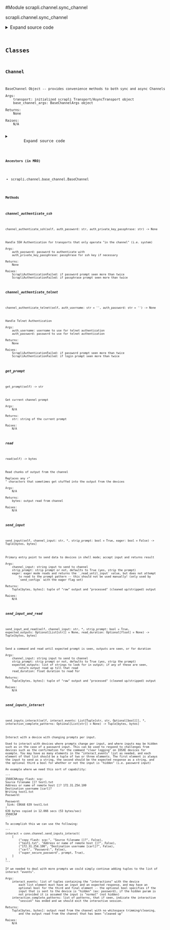 <link rel="preload stylesheet" as="style" href="https://cdnjs.cloudflare.com/ajax/libs/10up-sanitize.css/11.0.1/sanitize.min.css" integrity="sha256-PK9q560IAAa6WVRRh76LtCaI8pjTJ2z11v0miyNNjrs=" crossorigin>
<link rel="preload stylesheet" as="style" href="https://cdnjs.cloudflare.com/ajax/libs/10up-sanitize.css/11.0.1/typography.min.css" integrity="sha256-7l/o7C8jubJiy74VsKTidCy1yBkRtiUGbVkYBylBqUg=" crossorigin>
<link rel="stylesheet preload" as="style" href="https://cdnjs.cloudflare.com/ajax/libs/highlight.js/10.1.1/styles/github.min.css" crossorigin>
<script defer src="https://cdnjs.cloudflare.com/ajax/libs/highlight.js/10.1.1/highlight.min.js" integrity="sha256-Uv3H6lx7dJmRfRvH8TH6kJD1TSK1aFcwgx+mdg3epi8=" crossorigin></script>
<script>window.addEventListener('DOMContentLoaded', () => hljs.initHighlighting())</script>















#Module scrapli.channel.sync_channel

scrapli.channel.sync_channel

<details class="source">
    <summary>
        <span>Expand source code</span>
    </summary>
    <pre>
        <code class="python">
"""scrapli.channel.sync_channel"""
import re
import time
from contextlib import contextmanager
from datetime import datetime
from io import BytesIO
from threading import Lock
from typing import Iterator, List, Optional, Tuple

from scrapli.channel.base_channel import BaseChannel, BaseChannelArgs
from scrapli.decorators import ChannelTimeout
from scrapli.exceptions import ScrapliAuthenticationFailed, ScrapliTimeout
from scrapli.transport.base import Transport


class Channel(BaseChannel):
    def __init__(
        self,
        transport: Transport,
        base_channel_args: BaseChannelArgs,
    ) -> None:
        super().__init__(
            transport=transport,
            base_channel_args=base_channel_args,
        )
        self.transport: Transport

        self.channel_lock: Optional[Lock] = None
        if self._base_channel_args.channel_lock:
            self.channel_lock = Lock()

    @contextmanager
    def _channel_lock(self) -> Iterator[None]:
        """
        Lock the channel during public channel operations if channel_lock is enabled

        Args:
            N/A

        Yields:
            None

        Raises:
            N/A

        """
        if self.channel_lock:
            with self.channel_lock:
                yield
        else:
            yield

    def read(self) -> bytes:
        """
        Read chunks of output from the channel

        Replaces any r"\r" characters that sometimes get stuffed into the output from the devices

        Args:
            N/A

        Returns:
            bytes: output read from channel

        Raises:
            N/A

        """
        buf = self.transport.read()
        buf = buf.replace(b"\r", b"")

        self.logger.debug(f"read: {repr(buf)}")

        if self.channel_log:
            self.channel_log.write(buf)

        if b"\x1b" in buf.lower():
            buf = self._strip_ansi(buf=buf)

        return buf

    def _read_until_input(self, channel_input: bytes) -> bytes:
        """
        Read until all channel_input has been read on the channel

        Args:
            channel_input: bytes that should have been written to the channel

        Returns:
            bytes: output read from channel while checking for the input in the channel stream

        Raises:
            N/A

        """
        buf = b""

        if not channel_input:
            return buf

        # squish all channel input words together and cast to lower to make comparison easier
        processed_channel_input = b"".join(channel_input.lower().split())

        while True:
            buf += self.read()

            # replace any backspace chars (particular problem w/ junos), and remove any added spaces
            # this is just for comparison of the inputs to what was read from channel
            if processed_channel_input in b"".join(buf.lower().replace(b"\x08", b"").split()):
                return buf

    def _read_until_prompt(self, buf: bytes = b"") -> bytes:
        """
        Read until expected prompt is seen.

        This reads until the "normal" `_base_channel_args.comms_prompt_pattern` is seen. The
        `_read_until_explicit_prompt` method can be used to read until some pattern in an arbitrary
        list of patterns is seen.

        Args:
            buf: output from previous reads if needed (used by scrapli netconf)

        Returns:
            bytes: output read from channel

        Raises:
            N/A

        """
        search_pattern = self._get_prompt_pattern(
            class_pattern=self._base_channel_args.comms_prompt_pattern
        )

        read_buf = BytesIO(buf)

        while True:
            read_buf.write(self.read())

            search_buf = self._process_read_buf(read_buf=read_buf)

            channel_match = re.search(
                pattern=search_pattern,
                string=search_buf,
            )

            if channel_match:
                return read_buf.getvalue()

    def _read_until_explicit_prompt(self, prompts: List[str]) -> bytes:
        """
        Read until expected prompt is seen.

        This method is for *explicit* prompt patterns instead of the "standard" prompt patterns
        contained in the `_base_channel_args.comms_prompt_pattern` attribute. Generally this is
        only used for `send_interactive` though it could be used elsewhere as well.

        Args:
            prompts: list of prompt patterns to look for, will return upon seeing any match

        Returns:
            bytes: output read from channel

        Raises:
            N/A

        """
        search_patterns = [
            self._get_prompt_pattern(
                class_pattern=self._base_channel_args.comms_prompt_pattern, pattern=prompt
            )
            for prompt in prompts
        ]

        read_buf = BytesIO(b"")

        while True:
            read_buf.write(self.read())

            search_buf = self._process_read_buf(read_buf=read_buf)

            for search_pattern in search_patterns:
                channel_match = re.search(
                    pattern=search_pattern,
                    string=search_buf,
                )

                if channel_match:
                    return read_buf.getvalue()

    def _read_until_prompt_or_time(
        self,
        buf: bytes = b"",
        channel_outputs: Optional[List[bytes]] = None,
        read_duration: Optional[float] = None,
    ) -> bytes:
        """
        Read until expected prompt is seen, outputs are seen, for duration, whichever comes first.

        As transport reading may block, transport timeout is temporarily set to the read_duration
        and any `ScrapliTimeout` that is raised while reading is ignored.

        Args:
            buf: bytes from previous reads if needed
            channel_outputs: List of bytes to search for in channel output, if any are seen, return
                read output
            read_duration: duration to read from channel for

        Returns:
            bytes: output read from channel

        Raises:
            N/A

        """
        search_pattern = self._get_prompt_pattern(
            class_pattern=self._base_channel_args.comms_prompt_pattern,
        )

        if channel_outputs is None:
            channel_outputs = []
        if read_duration is None:
            read_duration = 2.5

        regex_channel_outputs_pattern = self._join_and_compile(channel_outputs=channel_outputs)

        _transport_args = self.transport._base_transport_args  # pylint: disable=W0212
        previous_timeout_transport = _transport_args.timeout_transport
        _transport_args.timeout_transport = int(read_duration)

        read_buf = BytesIO(buf)

        start = time.time()
        while True:
            try:
                read_buf.write(self.read())
            except ScrapliTimeout:
                pass

            search_buf = self._process_read_buf(read_buf=read_buf)

            if (time.time() - start) > read_duration:
                break
            if any((channel_output in search_buf for channel_output in channel_outputs)):
                break
            if re.search(pattern=regex_channel_outputs_pattern, string=search_buf):
                break
            if re.search(pattern=search_pattern, string=search_buf):
                break

        _transport_args.timeout_transport = previous_timeout_transport

        return read_buf.getvalue()

    @ChannelTimeout(message="timed out during in channel ssh authentication")
    def channel_authenticate_ssh(
        self, auth_password: str, auth_private_key_passphrase: str
    ) -> None:
        """
        Handle SSH Authentication for transports that only operate "in the channel" (i.e. system)

        Args:
            auth_password: password to authenticate with
            auth_private_key_passphrase: passphrase for ssh key if necessary

        Returns:
            None

        Raises:
            ScrapliAuthenticationFailed: if password prompt seen more than twice
            ScrapliAuthenticationFailed: if passphrase prompt seen more than twice

        """
        self.logger.debug("attempting in channel ssh authentication")

        password_count = 0
        passphrase_count = 0
        authenticate_buf = b""

        (
            password_pattern,
            passphrase_pattern,
            prompt_pattern,
        ) = self._pre_channel_authenticate_ssh()

        with self._channel_lock():
            while True:
                buf = self.read()
                authenticate_buf += buf.lower()

                self._ssh_message_handler(output=authenticate_buf)

                if re.search(
                    pattern=password_pattern,
                    string=authenticate_buf,
                ):
                    # clear the authentication buffer so we don't re-read the password prompt
                    authenticate_buf = b""
                    password_count += 1
                    if password_count > 2:
                        msg = "password prompt seen more than once, assuming auth failed"
                        self.logger.critical(msg)
                        raise ScrapliAuthenticationFailed(msg)
                    self.write(channel_input=auth_password, redacted=True)
                    self.send_return()

                if re.search(
                    pattern=passphrase_pattern,
                    string=authenticate_buf,
                ):
                    # clear the authentication buffer so we don't re-read the passphrase prompt
                    authenticate_buf = b""
                    passphrase_count += 1
                    if passphrase_count > 2:
                        msg = "passphrase prompt seen more than once, assuming auth failed"
                        self.logger.critical(msg)
                        raise ScrapliAuthenticationFailed(msg)
                    self.write(channel_input=auth_private_key_passphrase, redacted=True)
                    self.send_return()

                if re.search(
                    pattern=prompt_pattern,
                    string=authenticate_buf,
                ):
                    return

    @ChannelTimeout(message="timed out during in channel telnet authentication")
    def channel_authenticate_telnet(self, auth_username: str = "", auth_password: str = "") -> None:
        """
        Handle Telnet Authentication

        Args:
            auth_username: username to use for telnet authentication
            auth_password: password to use for telnet authentication

        Returns:
            None

        Raises:
            ScrapliAuthenticationFailed: if password prompt seen more than twice
            ScrapliAuthenticationFailed: if login prompt seen more than twice

        """
        self.logger.debug("attempting in channel telnet authentication")

        username_count = 0
        password_count = 0
        authenticate_buf = b""

        (
            username_pattern,
            password_pattern,
            prompt_pattern,
            auth_start_time,
            return_interval,
        ) = self._pre_channel_authenticate_telnet()

        return_attempts = 1

        with self._channel_lock():
            while True:
                buf = self.read()

                if not buf:
                    current_iteration_time = datetime.now().timestamp()
                    if (current_iteration_time - auth_start_time) > (
                        return_interval * return_attempts
                    ):
                        self.send_return()
                        return_attempts += 1

                authenticate_buf += buf.lower()

                if re.search(
                    pattern=username_pattern,
                    string=authenticate_buf,
                ):
                    # clear the authentication buffer so we don't re-read the username prompt
                    authenticate_buf = b""
                    username_count += 1
                    if username_count > 2:
                        msg = "username/login prompt seen more than once, assuming auth failed"
                        self.logger.critical(msg)
                        raise ScrapliAuthenticationFailed(msg)
                    self.write(channel_input=auth_username)
                    self.send_return()

                if re.search(
                    pattern=password_pattern,
                    string=authenticate_buf,
                ):
                    # clear the authentication buffer so we don't re-read the password prompt
                    authenticate_buf = b""
                    password_count += 1
                    if password_count > 2:
                        msg = "password prompt seen more than once, assuming auth failed"
                        self.logger.critical(msg)
                        raise ScrapliAuthenticationFailed(msg)
                    self.write(channel_input=auth_password, redacted=True)
                    self.send_return()

                if re.search(
                    pattern=prompt_pattern,
                    string=authenticate_buf,
                ):
                    return

    @ChannelTimeout(message="timed out getting prompt")
    def get_prompt(self) -> str:
        """
        Get current channel prompt

        Args:
            N/A

        Returns:
            str: string of the current prompt

        Raises:
            N/A

        """
        buf = b""

        search_pattern = self._get_prompt_pattern(
            class_pattern=self._base_channel_args.comms_prompt_pattern
        )

        with self._channel_lock():
            self.send_return()

            while True:
                buf += self.read()

                channel_match = re.search(
                    pattern=search_pattern,
                    string=buf,
                )

                if channel_match:
                    current_prompt = channel_match.group(0)
                    return current_prompt.decode().strip()

    @ChannelTimeout(message="timed out sending input to device")
    def send_input(
        self,
        channel_input: str,
        *,
        strip_prompt: bool = True,
        eager: bool = False,
    ) -> Tuple[bytes, bytes]:
        """
        Primary entry point to send data to devices in shell mode; accept input and returns result

        Args:
            channel_input: string input to send to channel
            strip_prompt: strip prompt or not, defaults to True (yes, strip the prompt)
            eager: eager mode reads and returns the `_read_until_input` value, but does not attempt
                to read to the prompt pattern -- this should not be used manually! (only used by
                `send_configs` with the eager flag set)

        Returns:
            Tuple[bytes, bytes]: tuple of "raw" output and "processed" (cleaned up/stripped) output

        Raises:
            N/A

        """
        self._pre_send_input(channel_input=channel_input)

        buf = b""
        bytes_channel_input = channel_input.encode()

        self.logger.info(
            f"sending channel input: {channel_input}; strip_prompt: {strip_prompt}; eager: {eager}"
        )

        with self._channel_lock():
            self.write(channel_input=channel_input)
            _buf_until_input = self._read_until_input(channel_input=bytes_channel_input)
            self.send_return()

            if not eager:
                buf += self._read_until_prompt()

        processed_buf = self._process_output(
            buf=buf,
            strip_prompt=strip_prompt,
        )
        return buf, processed_buf

    @ChannelTimeout(message="timed out sending input to device")
    def send_input_and_read(
        self,
        channel_input: str,
        *,
        strip_prompt: bool = True,
        expected_outputs: Optional[List[str]] = None,
        read_duration: Optional[float] = None,
    ) -> Tuple[bytes, bytes]:
        """
        Send a command and read until expected prompt is seen, outputs are seen, or for duration

        Args:
            channel_input: string input to send to channel
            strip_prompt: strip prompt or not, defaults to True (yes, strip the prompt)
            expected_outputs: list of strings to look for in output; if any of these are seen,
                return output read up till that read
            read_duration: float duration to read for

        Returns:
            Tuple[bytes, bytes]: tuple of "raw" output and "processed" (cleaned up/stripped) output

        Raises:
            N/A

        """
        self._pre_send_input(channel_input=channel_input)

        buf = b""
        bytes_channel_input = channel_input.encode()
        bytes_channel_outputs = [
            channel_output.encode() for channel_output in expected_outputs or []
        ]

        self.logger.info(
            f"sending channel input and read: {channel_input}; strip_prompt: {strip_prompt}; "
            f"expected_outputs: {expected_outputs}; read_duration: {read_duration}"
        )

        with self._channel_lock():
            self.write(channel_input=channel_input)
            _buf_until_input = self._read_until_input(channel_input=bytes_channel_input)
            self.send_return()

            buf += self._read_until_prompt_or_time(
                channel_outputs=bytes_channel_outputs, read_duration=read_duration
            )

        processed_buf = self._process_output(
            buf=buf,
            strip_prompt=strip_prompt,
        )

        return buf, processed_buf

    @ChannelTimeout(message="timed out sending interactive input to device")
    def send_inputs_interact(
        self,
        interact_events: List[Tuple[str, str, Optional[bool]]],
        *,
        interaction_complete_patterns: Optional[List[str]] = None,
    ) -> Tuple[bytes, bytes]:
        """
        Interact with a device with changing prompts per input.

        Used to interact with devices where prompts change per input, and where inputs may be hidden
        such as in the case of a password input. This can be used to respond to challenges from
        devices such as the confirmation for the command "clear logging" on IOSXE devices for
        example. You may have as many elements in the "interact_events" list as needed, and each
        element of that list should be a tuple of two or three elements. The first element is always
        the input to send as a string, the second should be the expected response as a string, and
        the optional third a bool for whether or not the input is "hidden" (i.e. password input)

        An example where we need this sort of capability:

        '''
        3560CX#copy flash: scp:
        Source filename []? test1.txt
        Address or name of remote host []? 172.31.254.100
        Destination username [carl]?
        Writing test1.txt
        Password:

        Password:
         Sink: C0644 639 test1.txt
        !
        639 bytes copied in 12.066 secs (53 bytes/sec)
        3560CX#
        '''

        To accomplish this we can use the following:

        '''
        interact = conn.channel.send_inputs_interact(
            [
                ("copy flash: scp:", "Source filename []?", False),
                ("test1.txt", "Address or name of remote host []?", False),
                ("172.31.254.100", "Destination username [carl]?", False),
                ("carl", "Password:", False),
                ("super_secure_password", prompt, True),
            ]
        )
        '''

        If we needed to deal with more prompts we could simply continue adding tuples to the list of
        interact "events".

        Args:
            interact_events: list of tuples containing the "interactions" with the device
                each list element must have an input and an expected response, and may have an
                optional bool for the third and final element -- the optional bool specifies if the
                input that is sent to the device is "hidden" (ex: password), if the hidden param is
                not provided it is assumed the input is "normal" (not hidden)
            interaction_complete_patterns: list of patterns, that if seen, indicate the interactive
                "session" has ended and we should exit the interactive session.

        Returns:
            Tuple[bytes, bytes]: output read from the channel with no whitespace trimming/cleaning,
                and the output read from the channel that has been "cleaned up"

        Raises:
            N/A

        """
        self._pre_send_inputs_interact(interact_events=interact_events)

        buf = b""
        processed_buf = b""

        with self._channel_lock():
            for interact_event in interact_events:
                channel_input = interact_event[0]
                bytes_channel_input = channel_input.encode()
                channel_response = interact_event[1]
                prompts = [channel_response]

                if interaction_complete_patterns is not None:
                    prompts.extend(interaction_complete_patterns)

                try:
                    hidden_input = interact_event[2]
                except IndexError:
                    hidden_input = False

                _channel_input = channel_input if not hidden_input else "REDACTED"
                self.logger.info(
                    f"sending interactive input: {_channel_input}; "
                    f"expecting: {channel_response}; "
                    f"hidden_input: {hidden_input}"
                )

                self.write(channel_input=channel_input, redacted=bool(hidden_input))
                if channel_response and hidden_input is not True:
                    buf += self._read_until_input(channel_input=bytes_channel_input)
                self.send_return()
                buf += self._read_until_explicit_prompt(prompts=prompts)

        processed_buf += self._process_output(
            buf=buf,
            strip_prompt=False,
        )

        return buf, processed_buf
        </code>
    </pre>
</details>




## Classes

### Channel


```text
BaseChannel Object -- provides convenience methods to both sync and async Channels

Args:
    transport: initialized scrapli Transport/AsyncTransport object
    base_channel_args: BaseChannelArgs object

Returns:
    None

Raises:
    N/A
```

<details class="source">
    <summary>
        <span>Expand source code</span>
    </summary>
    <pre>
        <code class="python">
class Channel(BaseChannel):
    def __init__(
        self,
        transport: Transport,
        base_channel_args: BaseChannelArgs,
    ) -> None:
        super().__init__(
            transport=transport,
            base_channel_args=base_channel_args,
        )
        self.transport: Transport

        self.channel_lock: Optional[Lock] = None
        if self._base_channel_args.channel_lock:
            self.channel_lock = Lock()

    @contextmanager
    def _channel_lock(self) -> Iterator[None]:
        """
        Lock the channel during public channel operations if channel_lock is enabled

        Args:
            N/A

        Yields:
            None

        Raises:
            N/A

        """
        if self.channel_lock:
            with self.channel_lock:
                yield
        else:
            yield

    def read(self) -> bytes:
        """
        Read chunks of output from the channel

        Replaces any r"\r" characters that sometimes get stuffed into the output from the devices

        Args:
            N/A

        Returns:
            bytes: output read from channel

        Raises:
            N/A

        """
        buf = self.transport.read()
        buf = buf.replace(b"\r", b"")

        self.logger.debug(f"read: {repr(buf)}")

        if self.channel_log:
            self.channel_log.write(buf)

        if b"\x1b" in buf.lower():
            buf = self._strip_ansi(buf=buf)

        return buf

    def _read_until_input(self, channel_input: bytes) -> bytes:
        """
        Read until all channel_input has been read on the channel

        Args:
            channel_input: bytes that should have been written to the channel

        Returns:
            bytes: output read from channel while checking for the input in the channel stream

        Raises:
            N/A

        """
        buf = b""

        if not channel_input:
            return buf

        # squish all channel input words together and cast to lower to make comparison easier
        processed_channel_input = b"".join(channel_input.lower().split())

        while True:
            buf += self.read()

            # replace any backspace chars (particular problem w/ junos), and remove any added spaces
            # this is just for comparison of the inputs to what was read from channel
            if processed_channel_input in b"".join(buf.lower().replace(b"\x08", b"").split()):
                return buf

    def _read_until_prompt(self, buf: bytes = b"") -> bytes:
        """
        Read until expected prompt is seen.

        This reads until the "normal" `_base_channel_args.comms_prompt_pattern` is seen. The
        `_read_until_explicit_prompt` method can be used to read until some pattern in an arbitrary
        list of patterns is seen.

        Args:
            buf: output from previous reads if needed (used by scrapli netconf)

        Returns:
            bytes: output read from channel

        Raises:
            N/A

        """
        search_pattern = self._get_prompt_pattern(
            class_pattern=self._base_channel_args.comms_prompt_pattern
        )

        read_buf = BytesIO(buf)

        while True:
            read_buf.write(self.read())

            search_buf = self._process_read_buf(read_buf=read_buf)

            channel_match = re.search(
                pattern=search_pattern,
                string=search_buf,
            )

            if channel_match:
                return read_buf.getvalue()

    def _read_until_explicit_prompt(self, prompts: List[str]) -> bytes:
        """
        Read until expected prompt is seen.

        This method is for *explicit* prompt patterns instead of the "standard" prompt patterns
        contained in the `_base_channel_args.comms_prompt_pattern` attribute. Generally this is
        only used for `send_interactive` though it could be used elsewhere as well.

        Args:
            prompts: list of prompt patterns to look for, will return upon seeing any match

        Returns:
            bytes: output read from channel

        Raises:
            N/A

        """
        search_patterns = [
            self._get_prompt_pattern(
                class_pattern=self._base_channel_args.comms_prompt_pattern, pattern=prompt
            )
            for prompt in prompts
        ]

        read_buf = BytesIO(b"")

        while True:
            read_buf.write(self.read())

            search_buf = self._process_read_buf(read_buf=read_buf)

            for search_pattern in search_patterns:
                channel_match = re.search(
                    pattern=search_pattern,
                    string=search_buf,
                )

                if channel_match:
                    return read_buf.getvalue()

    def _read_until_prompt_or_time(
        self,
        buf: bytes = b"",
        channel_outputs: Optional[List[bytes]] = None,
        read_duration: Optional[float] = None,
    ) -> bytes:
        """
        Read until expected prompt is seen, outputs are seen, for duration, whichever comes first.

        As transport reading may block, transport timeout is temporarily set to the read_duration
        and any `ScrapliTimeout` that is raised while reading is ignored.

        Args:
            buf: bytes from previous reads if needed
            channel_outputs: List of bytes to search for in channel output, if any are seen, return
                read output
            read_duration: duration to read from channel for

        Returns:
            bytes: output read from channel

        Raises:
            N/A

        """
        search_pattern = self._get_prompt_pattern(
            class_pattern=self._base_channel_args.comms_prompt_pattern,
        )

        if channel_outputs is None:
            channel_outputs = []
        if read_duration is None:
            read_duration = 2.5

        regex_channel_outputs_pattern = self._join_and_compile(channel_outputs=channel_outputs)

        _transport_args = self.transport._base_transport_args  # pylint: disable=W0212
        previous_timeout_transport = _transport_args.timeout_transport
        _transport_args.timeout_transport = int(read_duration)

        read_buf = BytesIO(buf)

        start = time.time()
        while True:
            try:
                read_buf.write(self.read())
            except ScrapliTimeout:
                pass

            search_buf = self._process_read_buf(read_buf=read_buf)

            if (time.time() - start) > read_duration:
                break
            if any((channel_output in search_buf for channel_output in channel_outputs)):
                break
            if re.search(pattern=regex_channel_outputs_pattern, string=search_buf):
                break
            if re.search(pattern=search_pattern, string=search_buf):
                break

        _transport_args.timeout_transport = previous_timeout_transport

        return read_buf.getvalue()

    @ChannelTimeout(message="timed out during in channel ssh authentication")
    def channel_authenticate_ssh(
        self, auth_password: str, auth_private_key_passphrase: str
    ) -> None:
        """
        Handle SSH Authentication for transports that only operate "in the channel" (i.e. system)

        Args:
            auth_password: password to authenticate with
            auth_private_key_passphrase: passphrase for ssh key if necessary

        Returns:
            None

        Raises:
            ScrapliAuthenticationFailed: if password prompt seen more than twice
            ScrapliAuthenticationFailed: if passphrase prompt seen more than twice

        """
        self.logger.debug("attempting in channel ssh authentication")

        password_count = 0
        passphrase_count = 0
        authenticate_buf = b""

        (
            password_pattern,
            passphrase_pattern,
            prompt_pattern,
        ) = self._pre_channel_authenticate_ssh()

        with self._channel_lock():
            while True:
                buf = self.read()
                authenticate_buf += buf.lower()

                self._ssh_message_handler(output=authenticate_buf)

                if re.search(
                    pattern=password_pattern,
                    string=authenticate_buf,
                ):
                    # clear the authentication buffer so we don't re-read the password prompt
                    authenticate_buf = b""
                    password_count += 1
                    if password_count > 2:
                        msg = "password prompt seen more than once, assuming auth failed"
                        self.logger.critical(msg)
                        raise ScrapliAuthenticationFailed(msg)
                    self.write(channel_input=auth_password, redacted=True)
                    self.send_return()

                if re.search(
                    pattern=passphrase_pattern,
                    string=authenticate_buf,
                ):
                    # clear the authentication buffer so we don't re-read the passphrase prompt
                    authenticate_buf = b""
                    passphrase_count += 1
                    if passphrase_count > 2:
                        msg = "passphrase prompt seen more than once, assuming auth failed"
                        self.logger.critical(msg)
                        raise ScrapliAuthenticationFailed(msg)
                    self.write(channel_input=auth_private_key_passphrase, redacted=True)
                    self.send_return()

                if re.search(
                    pattern=prompt_pattern,
                    string=authenticate_buf,
                ):
                    return

    @ChannelTimeout(message="timed out during in channel telnet authentication")
    def channel_authenticate_telnet(self, auth_username: str = "", auth_password: str = "") -> None:
        """
        Handle Telnet Authentication

        Args:
            auth_username: username to use for telnet authentication
            auth_password: password to use for telnet authentication

        Returns:
            None

        Raises:
            ScrapliAuthenticationFailed: if password prompt seen more than twice
            ScrapliAuthenticationFailed: if login prompt seen more than twice

        """
        self.logger.debug("attempting in channel telnet authentication")

        username_count = 0
        password_count = 0
        authenticate_buf = b""

        (
            username_pattern,
            password_pattern,
            prompt_pattern,
            auth_start_time,
            return_interval,
        ) = self._pre_channel_authenticate_telnet()

        return_attempts = 1

        with self._channel_lock():
            while True:
                buf = self.read()

                if not buf:
                    current_iteration_time = datetime.now().timestamp()
                    if (current_iteration_time - auth_start_time) > (
                        return_interval * return_attempts
                    ):
                        self.send_return()
                        return_attempts += 1

                authenticate_buf += buf.lower()

                if re.search(
                    pattern=username_pattern,
                    string=authenticate_buf,
                ):
                    # clear the authentication buffer so we don't re-read the username prompt
                    authenticate_buf = b""
                    username_count += 1
                    if username_count > 2:
                        msg = "username/login prompt seen more than once, assuming auth failed"
                        self.logger.critical(msg)
                        raise ScrapliAuthenticationFailed(msg)
                    self.write(channel_input=auth_username)
                    self.send_return()

                if re.search(
                    pattern=password_pattern,
                    string=authenticate_buf,
                ):
                    # clear the authentication buffer so we don't re-read the password prompt
                    authenticate_buf = b""
                    password_count += 1
                    if password_count > 2:
                        msg = "password prompt seen more than once, assuming auth failed"
                        self.logger.critical(msg)
                        raise ScrapliAuthenticationFailed(msg)
                    self.write(channel_input=auth_password, redacted=True)
                    self.send_return()

                if re.search(
                    pattern=prompt_pattern,
                    string=authenticate_buf,
                ):
                    return

    @ChannelTimeout(message="timed out getting prompt")
    def get_prompt(self) -> str:
        """
        Get current channel prompt

        Args:
            N/A

        Returns:
            str: string of the current prompt

        Raises:
            N/A

        """
        buf = b""

        search_pattern = self._get_prompt_pattern(
            class_pattern=self._base_channel_args.comms_prompt_pattern
        )

        with self._channel_lock():
            self.send_return()

            while True:
                buf += self.read()

                channel_match = re.search(
                    pattern=search_pattern,
                    string=buf,
                )

                if channel_match:
                    current_prompt = channel_match.group(0)
                    return current_prompt.decode().strip()

    @ChannelTimeout(message="timed out sending input to device")
    def send_input(
        self,
        channel_input: str,
        *,
        strip_prompt: bool = True,
        eager: bool = False,
    ) -> Tuple[bytes, bytes]:
        """
        Primary entry point to send data to devices in shell mode; accept input and returns result

        Args:
            channel_input: string input to send to channel
            strip_prompt: strip prompt or not, defaults to True (yes, strip the prompt)
            eager: eager mode reads and returns the `_read_until_input` value, but does not attempt
                to read to the prompt pattern -- this should not be used manually! (only used by
                `send_configs` with the eager flag set)

        Returns:
            Tuple[bytes, bytes]: tuple of "raw" output and "processed" (cleaned up/stripped) output

        Raises:
            N/A

        """
        self._pre_send_input(channel_input=channel_input)

        buf = b""
        bytes_channel_input = channel_input.encode()

        self.logger.info(
            f"sending channel input: {channel_input}; strip_prompt: {strip_prompt}; eager: {eager}"
        )

        with self._channel_lock():
            self.write(channel_input=channel_input)
            _buf_until_input = self._read_until_input(channel_input=bytes_channel_input)
            self.send_return()

            if not eager:
                buf += self._read_until_prompt()

        processed_buf = self._process_output(
            buf=buf,
            strip_prompt=strip_prompt,
        )
        return buf, processed_buf

    @ChannelTimeout(message="timed out sending input to device")
    def send_input_and_read(
        self,
        channel_input: str,
        *,
        strip_prompt: bool = True,
        expected_outputs: Optional[List[str]] = None,
        read_duration: Optional[float] = None,
    ) -> Tuple[bytes, bytes]:
        """
        Send a command and read until expected prompt is seen, outputs are seen, or for duration

        Args:
            channel_input: string input to send to channel
            strip_prompt: strip prompt or not, defaults to True (yes, strip the prompt)
            expected_outputs: list of strings to look for in output; if any of these are seen,
                return output read up till that read
            read_duration: float duration to read for

        Returns:
            Tuple[bytes, bytes]: tuple of "raw" output and "processed" (cleaned up/stripped) output

        Raises:
            N/A

        """
        self._pre_send_input(channel_input=channel_input)

        buf = b""
        bytes_channel_input = channel_input.encode()
        bytes_channel_outputs = [
            channel_output.encode() for channel_output in expected_outputs or []
        ]

        self.logger.info(
            f"sending channel input and read: {channel_input}; strip_prompt: {strip_prompt}; "
            f"expected_outputs: {expected_outputs}; read_duration: {read_duration}"
        )

        with self._channel_lock():
            self.write(channel_input=channel_input)
            _buf_until_input = self._read_until_input(channel_input=bytes_channel_input)
            self.send_return()

            buf += self._read_until_prompt_or_time(
                channel_outputs=bytes_channel_outputs, read_duration=read_duration
            )

        processed_buf = self._process_output(
            buf=buf,
            strip_prompt=strip_prompt,
        )

        return buf, processed_buf

    @ChannelTimeout(message="timed out sending interactive input to device")
    def send_inputs_interact(
        self,
        interact_events: List[Tuple[str, str, Optional[bool]]],
        *,
        interaction_complete_patterns: Optional[List[str]] = None,
    ) -> Tuple[bytes, bytes]:
        """
        Interact with a device with changing prompts per input.

        Used to interact with devices where prompts change per input, and where inputs may be hidden
        such as in the case of a password input. This can be used to respond to challenges from
        devices such as the confirmation for the command "clear logging" on IOSXE devices for
        example. You may have as many elements in the "interact_events" list as needed, and each
        element of that list should be a tuple of two or three elements. The first element is always
        the input to send as a string, the second should be the expected response as a string, and
        the optional third a bool for whether or not the input is "hidden" (i.e. password input)

        An example where we need this sort of capability:

        '''
        3560CX#copy flash: scp:
        Source filename []? test1.txt
        Address or name of remote host []? 172.31.254.100
        Destination username [carl]?
        Writing test1.txt
        Password:

        Password:
         Sink: C0644 639 test1.txt
        !
        639 bytes copied in 12.066 secs (53 bytes/sec)
        3560CX#
        '''

        To accomplish this we can use the following:

        '''
        interact = conn.channel.send_inputs_interact(
            [
                ("copy flash: scp:", "Source filename []?", False),
                ("test1.txt", "Address or name of remote host []?", False),
                ("172.31.254.100", "Destination username [carl]?", False),
                ("carl", "Password:", False),
                ("super_secure_password", prompt, True),
            ]
        )
        '''

        If we needed to deal with more prompts we could simply continue adding tuples to the list of
        interact "events".

        Args:
            interact_events: list of tuples containing the "interactions" with the device
                each list element must have an input and an expected response, and may have an
                optional bool for the third and final element -- the optional bool specifies if the
                input that is sent to the device is "hidden" (ex: password), if the hidden param is
                not provided it is assumed the input is "normal" (not hidden)
            interaction_complete_patterns: list of patterns, that if seen, indicate the interactive
                "session" has ended and we should exit the interactive session.

        Returns:
            Tuple[bytes, bytes]: output read from the channel with no whitespace trimming/cleaning,
                and the output read from the channel that has been "cleaned up"

        Raises:
            N/A

        """
        self._pre_send_inputs_interact(interact_events=interact_events)

        buf = b""
        processed_buf = b""

        with self._channel_lock():
            for interact_event in interact_events:
                channel_input = interact_event[0]
                bytes_channel_input = channel_input.encode()
                channel_response = interact_event[1]
                prompts = [channel_response]

                if interaction_complete_patterns is not None:
                    prompts.extend(interaction_complete_patterns)

                try:
                    hidden_input = interact_event[2]
                except IndexError:
                    hidden_input = False

                _channel_input = channel_input if not hidden_input else "REDACTED"
                self.logger.info(
                    f"sending interactive input: {_channel_input}; "
                    f"expecting: {channel_response}; "
                    f"hidden_input: {hidden_input}"
                )

                self.write(channel_input=channel_input, redacted=bool(hidden_input))
                if channel_response and hidden_input is not True:
                    buf += self._read_until_input(channel_input=bytes_channel_input)
                self.send_return()
                buf += self._read_until_explicit_prompt(prompts=prompts)

        processed_buf += self._process_output(
            buf=buf,
            strip_prompt=False,
        )

        return buf, processed_buf
        </code>
    </pre>
</details>


#### Ancestors (in MRO)
- scrapli.channel.base_channel.BaseChannel
#### Methods

    

##### channel_authenticate_ssh
`channel_authenticate_ssh(self, auth_password: str, auth_private_key_passphrase: str) ‑> None`

```text
Handle SSH Authentication for transports that only operate "in the channel" (i.e. system)

Args:
    auth_password: password to authenticate with
    auth_private_key_passphrase: passphrase for ssh key if necessary

Returns:
    None

Raises:
    ScrapliAuthenticationFailed: if password prompt seen more than twice
    ScrapliAuthenticationFailed: if passphrase prompt seen more than twice
```



    

##### channel_authenticate_telnet
`channel_authenticate_telnet(self, auth_username: str = '', auth_password: str = '') ‑> None`

```text
Handle Telnet Authentication

Args:
    auth_username: username to use for telnet authentication
    auth_password: password to use for telnet authentication

Returns:
    None

Raises:
    ScrapliAuthenticationFailed: if password prompt seen more than twice
    ScrapliAuthenticationFailed: if login prompt seen more than twice
```



    

##### get_prompt
`get_prompt(self) ‑> str`

```text
Get current channel prompt

Args:
    N/A

Returns:
    str: string of the current prompt

Raises:
    N/A
```



    

##### read
`read(self) ‑> bytes`

```text
Read chunks of output from the channel

Replaces any r"" characters that sometimes get stuffed into the output from the devices

Args:
    N/A

Returns:
    bytes: output read from channel

Raises:
    N/A
```



    

##### send_input
`send_input(self, channel_input: str, *, strip_prompt: bool = True, eager: bool = False) ‑> Tuple[bytes, bytes]`

```text
Primary entry point to send data to devices in shell mode; accept input and returns result

Args:
    channel_input: string input to send to channel
    strip_prompt: strip prompt or not, defaults to True (yes, strip the prompt)
    eager: eager mode reads and returns the `_read_until_input` value, but does not attempt
        to read to the prompt pattern -- this should not be used manually! (only used by
        `send_configs` with the eager flag set)

Returns:
    Tuple[bytes, bytes]: tuple of "raw" output and "processed" (cleaned up/stripped) output

Raises:
    N/A
```



    

##### send_input_and_read
`send_input_and_read(self, channel_input: str, *, strip_prompt: bool = True, expected_outputs: Optional[List[str]] = None, read_duration: Optional[float] = None) ‑> Tuple[bytes, bytes]`

```text
Send a command and read until expected prompt is seen, outputs are seen, or for duration

Args:
    channel_input: string input to send to channel
    strip_prompt: strip prompt or not, defaults to True (yes, strip the prompt)
    expected_outputs: list of strings to look for in output; if any of these are seen,
        return output read up till that read
    read_duration: float duration to read for

Returns:
    Tuple[bytes, bytes]: tuple of "raw" output and "processed" (cleaned up/stripped) output

Raises:
    N/A
```



    

##### send_inputs_interact
`send_inputs_interact(self, interact_events: List[Tuple[str, str, Optional[bool]]], *, interaction_complete_patterns: Optional[List[str]] = None) ‑> Tuple[bytes, bytes]`

```text
Interact with a device with changing prompts per input.

Used to interact with devices where prompts change per input, and where inputs may be hidden
such as in the case of a password input. This can be used to respond to challenges from
devices such as the confirmation for the command "clear logging" on IOSXE devices for
example. You may have as many elements in the "interact_events" list as needed, and each
element of that list should be a tuple of two or three elements. The first element is always
the input to send as a string, the second should be the expected response as a string, and
the optional third a bool for whether or not the input is "hidden" (i.e. password input)

An example where we need this sort of capability:

'''
3560CX#copy flash: scp:
Source filename []? test1.txt
Address or name of remote host []? 172.31.254.100
Destination username [carl]?
Writing test1.txt
Password:

Password:
 Sink: C0644 639 test1.txt
!
639 bytes copied in 12.066 secs (53 bytes/sec)
3560CX#
'''

To accomplish this we can use the following:

'''
interact = conn.channel.send_inputs_interact(
    [
        ("copy flash: scp:", "Source filename []?", False),
        ("test1.txt", "Address or name of remote host []?", False),
        ("172.31.254.100", "Destination username [carl]?", False),
        ("carl", "Password:", False),
        ("super_secure_password", prompt, True),
    ]
)
'''

If we needed to deal with more prompts we could simply continue adding tuples to the list of
interact "events".

Args:
    interact_events: list of tuples containing the "interactions" with the device
        each list element must have an input and an expected response, and may have an
        optional bool for the third and final element -- the optional bool specifies if the
        input that is sent to the device is "hidden" (ex: password), if the hidden param is
        not provided it is assumed the input is "normal" (not hidden)
    interaction_complete_patterns: list of patterns, that if seen, indicate the interactive
        "session" has ended and we should exit the interactive session.

Returns:
    Tuple[bytes, bytes]: output read from the channel with no whitespace trimming/cleaning,
        and the output read from the channel that has been "cleaned up"

Raises:
    N/A
```